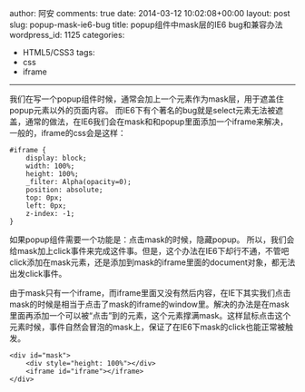 author: 阿安
comments: true
date: 2014-03-12 10:02:08+00:00
layout: post
slug: popup-mask-ie6-bug
title: popup组件中mask层的IE6 bug和兼容办法
wordpress_id: 1125
categories:
- HTML5/CSS3
tags:
- css
- iframe
---

我们在写一个popup组件时候，通常会加上一个元素作为mask层，用于遮盖住popup元素以外的页面内容。 而IE6下有个著名的bug就是select元素无法被遮盖，通常的做法，在IE6我们会在mask和和popup里面添加一个iframe来解决，一般的，iframe的css会是这样：




    

    #iframe {
        display: block;
        width: 100%;
        height: 100%;
        _filter: Alpha(opacity=0);
        position: absolute;
        top: 0px;
        left: 0px;
        z-index: -1;
    }







如果popup组件需要一个功能是：点击mask的时候，隐藏popup。 所以，我们会给mask加上click事件来完成这件事。但是，这个办法在IE6下却行不通，不管吧click添加在mask元素，还是添加到mask的iframe里面的document对象，都无法出发click事件。





由于mask只有一个iframe，而iframe里面又没有然后内容，在IE下其实我们点击mask的时候是相当于点击了mask的iframe的window里。解决的办法是在mask里面再添加一个可以被“点击”到的元素，这个元素撑满mask。这样鼠标点击这个元素时候，事件自然会冒泡的mask上，保证了在IE6下mask的click也能正常被触发。




    

    <div id="mask">
        <div style="height: 100%"></div>
        <iframe id="iframe"></iframe>
    </div>





